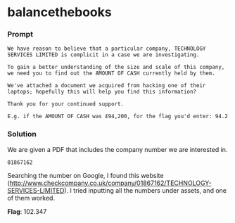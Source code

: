 # balancethebooks

### Prompt
```
We have reason to believe that a particular company, TECHNOLOGY SERVICES LIMITED is complicit in a case we are investigating.

To gain a better understanding of the size and scale of this company, we need you to find out the AMOUNT OF CASH currently held by them.

We've attached a document we acquired from hacking one of their laptops; hopefully this will help you find this information?

Thank you for your continued support.

E.g. if the AMOUNT OF CASH was £94,200, for the flag you'd enter: 94.2
```

### Solution
We are given a PDF that includes the company number we are interested in.

`01867162`

Searching the number on Google, I found this website (http://www.checkcompany.co.uk/company/01867162/TECHNOLOGY-SERVICES-LIMITED).
I tried inputting all the numbers under assets, and one of them worked.

**Flag**: 102.347
